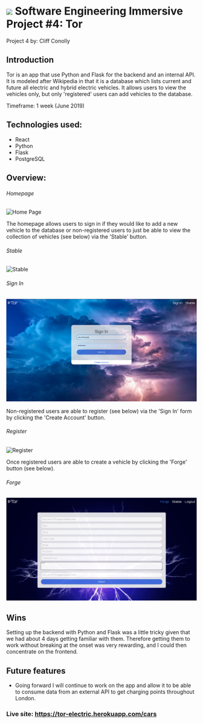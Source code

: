 # ![](https://ga-dash.s3.amazonaws.com/production/assets/logo-9f88ae6c9c3871690e33280fcf557f33.png) Software Engineering Immersive Project #4: Tor


Project 4 by:  Cliff Conolly


## Introduction

Tor is an app that use Python and Flask for the backend and an internal API. It is modeled after Wikipedia in that it is a database which lists current and future all electric and hybrid electric vehicles. It allows users to view the vehicles only, but only 'registered' users can add vehicles to the database.


Timeframe:
1 week (June 2019)


## Technologies used:
* React
* Python
* Flask
* PostgreSQL


## Overview:


###### Homepage
![Home Page](src/assets/screenshots/homepage.png)

The homepage allows users to sign in if they would like to add a new vehicle to the database or non-registered users to just be able to view the collection of vehicles (see below) via the 'Stable' button.

###### Stable
![Stable](src/assets/screenshots/stable.png)


###### Sign In
![Sign In](src/assets/screenshots/sign_in.png)

Non-registered users are able to register (see below) via the 'Sign In' form by clicking the 'Create Account' button.

###### Register
![Register](src/assets/screenshots/register.png)

Once registered users are able to create a vehicle by clicking the 'Forge' button (see below).


###### Forge
![Forge](src/assets/screenshots/forge.png)


## Wins

Setting up the backend with Python and Flask was a little tricky given that we had about 4 days getting familiar with them. Therefore getting them to work without breaking at the onset was very rewarding, and I could then concentrate on the frontend.

## Future features

- Going forward I will continue to work on the app and allow it to be able to consume data from an external API to get charging points throughout London.


### Live site: https://tor-electric.herokuapp.com/cars
